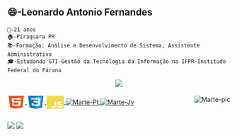 ##  😄-Leonardo Antonio Fernandes 
    🎈-21 anos 
    🏠-Piraquara PR
    📚-Formação: Análise e Desenvolvimento de Sistema, Assistente Administrativo
    🎓-Estudando GTI-Gestão da Tecnologia da Informação na IFPR-Institudo Federal do Párana 

<div align="center">
  <a href="https://github.com/Martysx">
  <img height="180em" src="https://github-readme-stats.vercel.app/api?username=Martysx&show_icons=true&theme=dark&include_all_commits=true&count_private=true"/> 
</div>

<div style="display: inline_block"><br>
  <img align="center" alt="Marte-HTML" height="30" width="40" src="https://raw.githubusercontent.com/devicons/devicon/master/icons/html5/html5-original.svg">
  <img align="center" alt="Marte-CSS" height="30" width="40" src="https://raw.githubusercontent.com/devicons/devicon/master/icons/css3/css3-original.svg">
  <img align="center" alt="Marte-Js" height="30" width="40" src="https://raw.githubusercontent.com/devicons/devicon/master/icons/javascript/javascript-plain.svg">
  <img align="center" alt="Marte-Pt" height="30" width="40" src="https://icongr.am/devicon/python-original.svg">
  <img align="center" alt="Marte-Jv" height="40" width="40" src="https://cdn.jsdelivr.net/gh/devicons/devicon/icons/java/java-original-wordmark.svg">
  <img align="right" alt="Marte-pic" height="150" style="border radius:50px; "src="https://cdn.discordapp.com/attachments/755701025784201277/1053345530727645234/natsu.gif">
</div>

##
  
<div>  
  <a href = "mailto: martysx.aa@gmail.com"><img src="https://img.shields.io/badge/-Gmail-%23333?style=for-the-badge&logo=gmail&logoColor=white" target="_blank"></a>
  <a href="https://www.linkedin.com/in/leonardo-antonio-12166425a/" target="_blank"><img src="https://img.shields.io/badge/-LinkedIn-%230077B5?style=for-the-badge&logo=linkedin&logoColor=white" target="_blank"></a>
</div>

